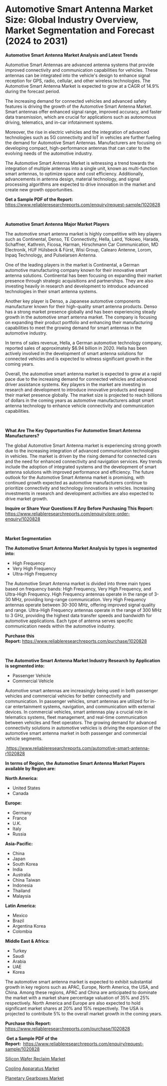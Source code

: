 <p><h1>Automotive Smart Antenna Market Size: Global Industry Overview, Market Segmentation and Forecast (2024 to 2031)</h1></p><p><strong>Automotive Smart Antenna Market Analysis and Latest Trends</strong></p>
<p><p>Automotive Smart Antennas are advanced antenna systems that provide improved connectivity and communication capabilities for vehicles. These antennas can be integrated into the vehicle's design to enhance signal reception for GPS, radio, cellular, and other wireless technologies. The Automotive Smart Antenna Market is expected to grow at a CAGR of 14.9% during the forecast period.</p><p>The increasing demand for connected vehicles and advanced safety features is driving the growth of the Automotive Smart Antenna Market. Smart antennas offer enhanced signal range, improved accuracy, and faster data transmission, which are crucial for applications such as autonomous driving, telematics, and in-car infotainment systems.</p><p>Moreover, the rise in electric vehicles and the integration of advanced technologies such as 5G connectivity and IoT in vehicles are further fueling the demand for Automotive Smart Antennas. Manufacturers are focusing on developing compact, high-performance antennas that can cater to the evolving needs of the automotive industry.</p><p>The Automotive Smart Antenna Market is witnessing a trend towards the integration of multiple antennas into a single unit, known as multi-function smart antennas, to optimize space and cost efficiency. Additionally, advancements in antenna design, material technology, and signal processing algorithms are expected to drive innovation in the market and create new growth opportunities.</p></p>
<p><strong>Get a Sample PDF of the Report:&nbsp;</strong> <a href="https://www.reliableresearchreports.com/enquiry/request-sample/1020828">https://www.reliableresearchreports.com/enquiry/request-sample/1020828</a></p>
<p>&nbsp;</p>
<p><strong>Automotive Smart Antenna Major Market Players</strong></p>
<p><p>The automotive smart antenna market is highly competitive with key players such as Continental, Denso, TE Connectivity, Hella, Laird, Yokowo, Harada, Schaffner, Kathrein, Ficosa, Harman, Hirschmann Car Communication, MD Electronik, HUF Hülsbeck & Fürst, Wisi Group, Calearo Antenne, Lorom, Inpaq Technology, and Pulselarsen Antenna.</p><p>One of the leading players in the market is Continental, a German automotive manufacturing company known for their innovative smart antenna solutions. Continental has been focusing on expanding their market presence through strategic acquisitions and partnerships. They are also investing heavily in research and development to introduce advanced technologies in their smart antenna systems.</p><p>Another key player is Denso, a Japanese automotive components manufacturer known for their high-quality smart antenna products. Denso has a strong market presence globally and has been experiencing steady growth in the automotive smart antenna market. The company is focusing on expanding their product portfolio and enhancing their manufacturing capabilities to meet the growing demand for smart antennas in the automotive industry.</p><p>In terms of sales revenue, Hella, a German automotive technology company, reported sales of approximately $6.94 billion in 2020. Hella has been actively involved in the development of smart antenna solutions for connected vehicles and is expected to witness significant growth in the coming years.</p><p>Overall, the automotive smart antenna market is expected to grow at a rapid pace due to the increasing demand for connected vehicles and advanced driver assistance systems. Key players in the market are investing in research and development to introduce innovative products and expand their market presence globally. The market size is projected to reach billions of dollars in the coming years as automotive manufacturers adopt smart antenna technology to enhance vehicle connectivity and communication capabilities.</p></p>
<p>&nbsp;</p>
<p><strong>What Are The Key Opportunities For Automotive Smart Antenna Manufacturers?</strong></p>
<p><p>The global Automotive Smart Antenna market is experiencing strong growth due to the increasing integration of advanced communication technologies in vehicles. The market is driven by the rising demand for connected cars and the need for enhanced connectivity and navigation services. Key trends include the adoption of integrated systems and the development of smart antenna solutions with improved performance and efficiency. The future outlook for the Automotive Smart Antenna market is promising, with continued growth expected as automotive manufacturers continue to prioritize connectivity and technology innovations in vehicles. Increasing investments in research and development activities are also expected to drive market growth.</p></p>
<p><strong>Inquire or Share Your Questions If Any Before Purchasing This Report:</strong> <a href="https://www.reliableresearchreports.com/enquiry/pre-order-enquiry/1020828">https://www.reliableresearchreports.com/enquiry/pre-order-enquiry/1020828</a></p>
<p>&nbsp;</p>
<p><strong>Market Segmentation</strong></p>
<p><strong>The Automotive Smart Antenna Market Analysis by types is segmented into:</strong></p>
<p><ul><li>High Frequency</li><li>Very High Frequency</li><li>Ultra-High Frequency</li></ul></p>
<p><p>The Automotive Smart Antenna market is divided into three main types based on frequency bands: High Frequency, Very High Frequency, and Ultra-High Frequency. High Frequency antennas operate in the range of 3-30 MHz, providing long-range communication. Very High Frequency antennas operate between 30-300 MHz, offering improved signal quality and range. Ultra-High Frequency antennas operate in the range of 300 MHz to 3 GHz, providing the highest data transfer speeds and bandwidth for automotive applications. Each type of antenna serves specific communication needs within the automotive industry.</p></p>
<p><strong>Purchase this Report:&nbsp;</strong><a href="https://www.reliableresearchreports.com/purchase/1020828">https://www.reliableresearchreports.com/purchase/1020828</a></p>
<p>&nbsp;</p>
<p><strong>The Automotive Smart Antenna Market Industry Research by Application is segmented into:</strong></p>
<p><ul><li>Passenger Vehicle</li><li>Commercial Vehicle</li></ul></p>
<p><p>Automotive smart antennas are increasingly being used in both passenger vehicles and commercial vehicles for better connectivity and communication. In passenger vehicles, smart antennas are utilized for in-car entertainment systems, navigation, and communication with external devices. In commercial vehicles, smart antennas play a crucial role in telematics systems, fleet management, and real-time communication between vehicles and fleet operators. The growing demand for advanced connectivity solutions in automotive vehicles is driving the expansion of the automotive smart antenna market in both passenger and commercial vehicle segments.</p></p>
<p><a href="https://www.reliableresearchreports.com/automotive-smart-antenna-r1020828">&nbsp;https://www.reliableresearchreports.com/automotive-smart-antenna-r1020828</a></p>
<p><strong>In terms of Region, the Automotive Smart Antenna Market Players available by Region are:</strong></p>
<p>
    <p> <strong> North America: </strong>
        <ul>
            <li>United States</li>
            <li>Canada</li>
        </ul>
        </p> 
    <p> <strong> Europe: </strong>
        <ul>
            <li>Germany</li>
            <li>France</li>
            <li>U.K.</li>
            <li>Italy</li>
            <li>Russia</li>
        </ul>
        </p> 
    <p> <strong> Asia-Pacific: </strong>
        <ul>
            <li>China</li>
            <li>Japan</li>
            <li>South Korea</li>
            <li>India</li>
            <li>Australia</li>
            <li>China Taiwan</li>
            <li>Indonesia</li>
            <li>Thailand</li>
            <li>Malaysia</li>
        </ul>
        </p> 
    <p> <strong> Latin America: </strong>
        <ul>
            <li>Mexico</li>
            <li>Brazil</li>
            <li>Argentina Korea</li>
            <li>Colombia</li>
        </ul>
        </p> 
    <p> <strong> Middle East & Africa: </strong>
        <ul>
            <li>Turkey</li>
            <li>Saudi</li>
            <li>Arabia</li>
            <li>UAE</li>
            <li>Korea</li>
        </ul>
    </p>
    </p>
<p><p>The automotive smart antenna market is expected to exhibit substantial growth in key regions such as APAC, Europe, North America, the USA, and China. Among these regions, APAC and China are anticipated to dominate the market with a market share percentage valuation of 35% and 25% respectively. North America and Europe are also expected to hold significant market shares at 20% and 15% respectively. The USA is projected to contribute 5% to the overall market growth in the coming years.</p></p>
<p><strong>Purchase this Report: </strong><a href="https://www.reliableresearchreports.com/purchase/1020828">https://www.reliableresearchreports.com/purchase/1020828</a></p>
<p>&nbsp;<strong>Get a Sample PDF of the Report:&nbsp;&nbsp;</strong><a href="https://www.reliableresearchreports.com/enquiry/request-sample/1020828">https://www.reliableresearchreports.com/enquiry/request-sample/1020828</a></p>
<p><strong></strong></p>
<p><p><a href="https://www.linkedin.com/pulse/silicon-wafer-reclaim-market-analysis-its-cagr-segmentation-eqtae">Silicon Wafer Reclaim Market</a></p><p><a href="https://www.linkedin.com/pulse/cooling-apparatus-market-size-cagr-trends-2024-2030-researchblend-iaobe">Cooling Apparatus Market</a></p><p><a href="https://www.linkedin.com/pulse/planetary-gearboxesnbspmarket-focuses-market-share-size-projected-rovle">Planetary Gearboxes Market</a></p></p>
